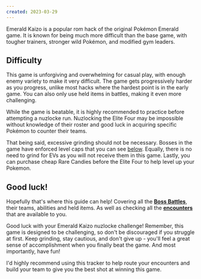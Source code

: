 ```yaml
---
created: 2023-03-29
---
```


Emerald Kaizo is a popular rom hack of the original Pokémon Emerald game. It is known for being much more difficult than the base game, with tougher trainers, stronger wild Pokémon, and modified gym leaders. 

## Difficulty

This game is unforgiving and overwhelming for casual play, with enough enemy variety to make it very difficult. The game gets progressively harder as you progress, unlike most hacks where the hardest point is in the early game. You can also only use held items in battles, making it even more challenging. 

While the game is beatable, it is highly recommended to practice before attempting a nuzlocke run. Nuzlocking the Elite Four may be impossible without knowledge of their roster and good luck in acquiring specific Pokémon to counter their teams. 

That being said, excessive grinding should not be necessary. Bosses in the game have enforced level caps that you can see [below](#boss-summary). Equally, there is no need to grind for EVs as you will not receive them in this game. Lastly, you can purchase cheap Rare Candies before the Elite Four to help level up your Pokemon.

## Good luck!

Hopefully that's where this guide can help! Covering all the [**Boss Battles**](#boss-summary), their teams, abilities and held items. As well as checking all the [**encounters**](#encounters) that are available to you.

Good luck with your Emerald Kaizo nuzlocke challenge! Remember, this game is designed to be challenging, so don't be discouraged if you struggle at first. Keep grinding, stay cautious, and don't give up - you'll feel a great sense of accomplishment when you finally beat the game. And most importantly, have fun!

I'd highly recommend using this tracker to help route your encounters and build your team to give you the best shot at winning this game.



